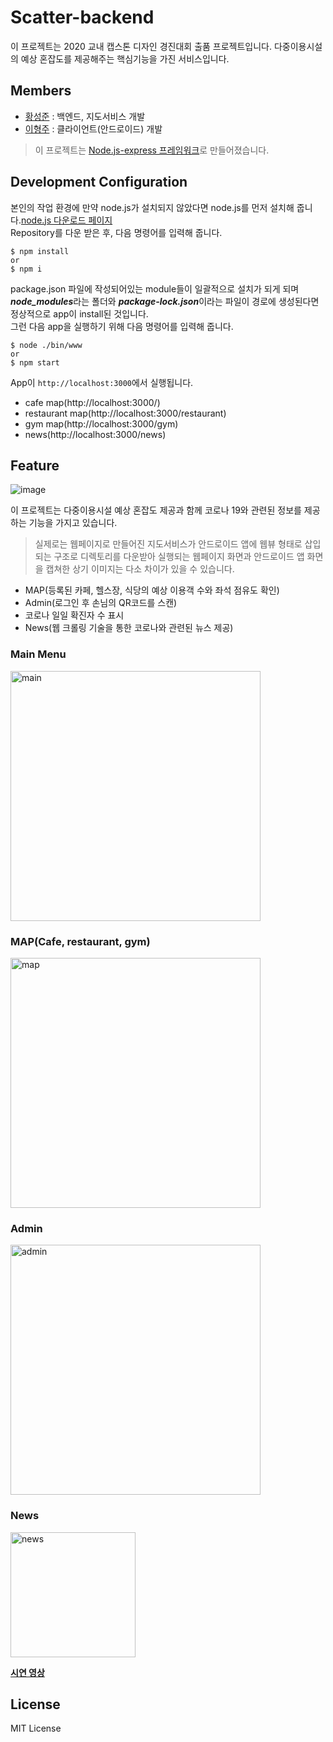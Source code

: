 # Scatter-backend
이 프로젝트는 2020 교내 캡스톤 디자인 경진대회 출품 프로젝트입니다. 다중이용시설의 예상 혼잡도를 제공해주는 핵심기능을 가진 서비스입니다. 


## Members
* [황성준](https://github.com/sungjun1116) : 백엔드, 지도서비스 개발
* [이형주](https://github.com/gudwnsepdy) : 클라이언트(안드로이드) 개발

> 이 프로젝트는 [Node.js-express 프레임워크](http://expressjs.com/)로 만들어졌습니다.

## Development Configuration
본인의 작업 환경에 만약 node.js가 설치되지 않았다면 node.js를 먼저 설치해 줍니다.[node.js 다운로드 페이지](https://nodejs.org/en/)  
Repository를 다운 받은 후, 다음 명령어를 입력해 줍니다. 

```
$ npm install
or
$ npm i
```

package.json 파일에 작성되어있는 module들이 일괄적으로 설치가 되게 되며 ***node_modules***라는 폴더와 ***package-lock.json***이라는 파일이 경로에 생성된다면 정상적으로 app이 install된 것입니다.  
그런 다음 app을 실행하기 위해 다음 명령어를 입력해 줍니다. 
```
$ node ./bin/www
or
$ npm start
```
App이 `http://localhost:3000`에서 실행됩니다.

- cafe map(http://localhost:3000/)
- restaurant map(http://localhost:3000/restaurant)
- gym map(http://localhost:3000/gym)
- news(http://localhost:3000/news)


## Feature
![image](https://user-images.githubusercontent.com/59200428/101356776-eec7d900-38db-11eb-8801-7c0df600aca7.png)

이 프로젝트는 다중이용시설 예상 혼잡도 제공과 함께 코로나 19와 관련된 정보를 제공하는 기능을 가지고 있습니다.  
> 실제로는  웹페이지로 만들어진 지도서비스가 안드로이드 앱에 웹뷰 형태로 삽입되는 구조로 디렉토리를 다운받아 실행되는 웹페이지 화면과 안드로이드 앱 화면을 캡쳐한 상기 이미지는 다소 차이가 있을 수 있습니다. 
* MAP(등록된 카페, 헬스장, 식당의 예상 이용객 수와 좌석 점유도 확인)
* Admin(로그인 후 손님의 QR코드를 스캔)
* 코로나 일일 확진자 수 표시
* News(웹 크롤링 기술을 통한 코로나와 관련된 뉴스 제공)

### Main Menu
<img width="400" alt="main" src="https://user-images.githubusercontent.com/59200428/101358711-95ad7480-38de-11eb-9fb6-4fce5e9b4e8a.PNG">

### MAP(Cafe, restaurant, gym)
<img width="400" alt="map" src="https://user-images.githubusercontent.com/59200428/101358719-96dea180-38de-11eb-8093-48794430ea1d.PNG">

### Admin
<img width="400" alt="admin" src="https://user-images.githubusercontent.com/59200428/101358714-96460b00-38de-11eb-94a1-d2bb83b19dd8.PNG">

### News
<img width="200" alt="news" src="https://user-images.githubusercontent.com/59200428/101358709-9514de00-38de-11eb-82da-fc34e86f707b.PNG">

**[시연 영상](https://youtu.be/cZTpfFr4Uck)**


## License
MIT License




